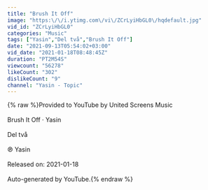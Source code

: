 ```yaml
---
title: "Brush It Off"
image: "https:\/\/i.ytimg.com\/vi\/ZCrLyiHbGL0\/hqdefault.jpg"
vid_id: "ZCrLyiHbGL0"
categories: "Music"
tags: ["Yasin","Del två","Brush It Off"]
date: "2021-09-13T05:54:02+03:00"
vid_date: "2021-01-18T08:48:45Z"
duration: "PT2M54S"
viewcount: "56278"
likeCount: "302"
dislikeCount: "9"
channel: "Yasin - Topic"
---
```

{% raw %}Provided to YouTube by United Screens Music<br /><br />Brush It Off · Yasin<br /><br />Del två<br /><br />℗ Yasin<br /><br />Released on: 2021-01-18<br /><br />Auto-generated by YouTube.{% endraw %}
